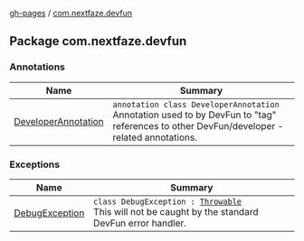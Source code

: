[gh-pages](../index.md) / [com.nextfaze.devfun](./index.md)

## Package com.nextfaze.devfun

### Annotations

| Name | Summary |
|---|---|
| [DeveloperAnnotation](-developer-annotation/index.md) | `annotation class DeveloperAnnotation`<br>Annotation used to by DevFun to "tag" references to other DevFun/developer -related annotations. |

### Exceptions

| Name | Summary |
|---|---|
| [DebugException](-debug-exception/index.md) | `class DebugException : `[`Throwable`](https://kotlinlang.org/api/latest/jvm/stdlib/kotlin/-throwable/index.html)<br>This will not be caught by the standard DevFun error handler. |
